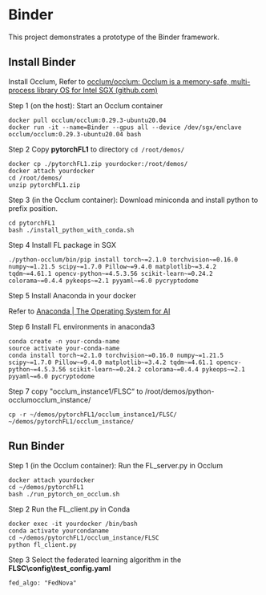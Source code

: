 # Binder

This project demonstrates a prototype of the Binder framework.

## Install Binder

Install Occlum, Refer to [occlum/occlum: Occlum is a memory-safe, multi-process library OS for Intel SGX (github.com)](https://github.com/occlum/occlum/tree/master)

Step 1 (on the host): Start an Occlum container
```
docker pull occlum/occlum:0.29.3-ubuntu20.04
docker run -it --name=Binder --gpus all --device /dev/sgx/enclave occlum/occlum:0.29.3-ubuntu20.04 bash
```

Step 2  Copy **pytorchFL1** to directory  `cd /root/demos/`

```
docker cp ./pytorchFL1.zip yourdocker:/root/demos/
docker attach yourdocker
cd /root/demos/
unzip pytorchFL1.zip
```

Step 3 (in the Occlum container): Download miniconda and install python to prefix position.

```
cd pytorchFL1
bash ./install_python_with_conda.sh
```

Step 4 Install FL package in SGX

```
./python-occlum/bin/pip install torch~=2.1.0 torchvision~=0.16.0 numpy~=1.21.5 scipy~=1.7.0 Pillow~=9.4.0 matplotlib~=3.4.2 tqdm~=4.61.1 opencv-python~=4.5.3.56 scikit-learn~=0.24.2 colorama~=0.4.4 pykeops~=2.1 pyyaml~=6.0 pycryptodome
```

Step 5 Install Anaconda in your docker

Refer to [Anaconda | The Operating System for AI](https://www.anaconda.com/)

Step 6 Install FL environments in anaconda3 

```
conda create -n your-conda-name
source activate your-conda-name
conda install torch~=2.1.0 torchvision~=0.16.0 numpy~=1.21.5 scipy~=1.7.0 Pillow~=9.4.0 matplotlib~=3.4.2 tqdm~=4.61.1 opencv-python~=4.5.3.56 scikit-learn~=0.24.2 colorama~=0.4.4 pykeops~=2.1 pyyaml~=6.0 pycryptodome
```

Step 7 copy "occlum_instance1/FLSC“  to /root/demos/python-occlumocclum_instance/

`cp -r ~/demos/pytorchFL1/occlum_instance1/FLSC/ ~/demos/pytorchFL1/occlum_instance/`

## Run Binder

Step 1 (in the Occlum container): Run the FL_server.py in Occlum

```
docker attach yourdocker
cd ~/demos/pytorchFL1
bash ./run_pytorch_on_occlum.sh
```

Step 2 Run the FL_client.py in Conda

```
docker exec -it yourdocker /bin/bash
conda activate yourcondaname
cd ~/demos/pytorchFL1/occlum_instance/FLSC
python fl_client.py
```

Step 3 Select the federated learning algorithm in the **FLSC\config\test_config.yaml**

`fed_algo: "FedNova"`
